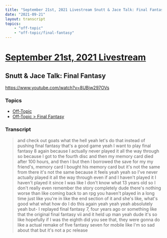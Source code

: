 ```yaml
---
title: "September 21st, 2021 Livestream Snutt & Jace Talk: Final Fantasy"
date: "2021-09-21"
layout: transcript
topics:
    - "off-topic"
    - "off-topic/final-fantasy"
---
```

# [September 21st, 2021 Livestream](../2021-09-21.md)
## Snutt & Jace Talk: Final Fantasy
https://www.youtube.com/watch?v=8UBjw297OVs

### Topics
* [Off-Topic](../topics/off-topic.md)
* [Off-Topic > Final Fantasy](../topics/off-topic/final-fantasy.md)

### Transcript

> and check out goats what the hell yeah let's do that instead of pushing final fantasy that's a good game yeah I want to play final fantasy 8 again because I actually never played it all the way through so because I got to the fourth disc and then my memory card died after 100 hours, and then I but then I borrowed the save for my my friend's, memory card I bought his memory card but it's not the same from there it's not the same because it feels yeah yeah so I've never actually played it all the way through even if and I haven't played it I haven't played it since I was like I don't know what 13 years old so I don't really even remember the story completely dude there's nothing worse than like coming back to an rpg you haven't played in a long time just like you're in like the end section of it and she's like, what's good what what how do I do this again yeah yeah yeah absolutely yeah but- I replayed final fantasy 7, four years ago or something like that the original final fantasy vii and it held up man yeah dude it's so like hopefully if I was the eighth did you see that, they were gonna do like a actual remake of five fantasy seven for mobile like I'm so sad about that but it's not a pc release
